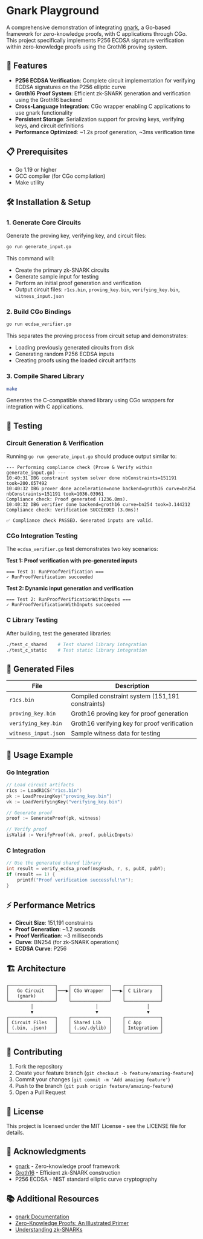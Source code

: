 # Gnark Playground

A comprehensive demonstration of integrating [gnark](https://github.com/ConsenSys/gnark), a Go-based framework for zero-knowledge proofs, with C applications through CGo. This project specifically implements P256 ECDSA signature verification within zero-knowledge proofs using the Groth16 proving system.

## 🚀 Features

- **P256 ECDSA Verification**: Complete circuit implementation for verifying ECDSA signatures on the P256 elliptic curve
- **Groth16 Proof System**: Efficient zk-SNARK generation and verification using the Groth16 backend
- **Cross-Language Integration**: CGo wrapper enabling C applications to use gnark functionality
- **Persistent Storage**: Serialization support for proving keys, verifying keys, and circuit definitions
- **Performance Optimized**: ~1.2s proof generation, ~3ms verification time

## 📋 Prerequisites

- Go 1.19 or higher
- GCC compiler (for CGo compilation)
- Make utility

## 🛠️ Installation & Setup

### 1. Generate Core Circuits

Generate the proving key, verifying key, and circuit files:

```bash
go run generate_input.go
```

This command will:
- Create the primary zk-SNARK circuits
- Generate sample input for testing
- Perform an initial proof generation and verification
- Output circuit files: `r1cs.bin`, `proving_key.bin`, `verifying_key.bin`, `witness_input.json`

### 2. Build CGo Bindings

```bash
go run ecdsa_verifier.go
```

This separates the proving process from circuit setup and demonstrates:
- Loading previously generated circuits from disk
- Generating random P256 ECDSA inputs
- Creating proofs using the loaded circuit artifacts

### 3. Compile Shared Library

```bash
make
```

Generates the C-compatible shared library using CGo wrappers for integration with C applications.

## 🧪 Testing

### Circuit Generation & Verification

Running `go run generate_input.go` should produce output similar to:

```
--- Performing compliance check (Prove & Verify within generate_input.go) ---
10:40:31 DBG constraint system solver done nbConstraints=151191 took=200.657492
10:40:32 DBG prover done acceleration=none backend=groth16 curve=bn254 nbConstraints=151191 took=1036.03961
Compliance check: Proof generated (1236.0ms).
10:40:32 DBG verifier done backend=groth16 curve=bn254 took=3.144212
Compliance check: Verification SUCCEEDED (3.0ms)!

✅ Compliance check PASSED. Generated inputs are valid.
```

### CGo Integration Testing

The `ecdsa_verifier.go` test demonstrates two key scenarios:

**Test 1: Proof verification with pre-generated inputs**
```
=== Test 1: RunProofVerification ===
✓ RunProofVerification succeeded
```

**Test 2: Dynamic input generation and verification**
```
=== Test 2: RunProofVerificationWithInputs ===
✓ RunProofVerificationWithInputs succeeded
```

### C Library Testing

After building, test the generated libraries:

```bash
./test_c_shared    # Test shared library integration
./test_c_static    # Test static library integration
```

## 📁 Generated Files

| File | Description |
|------|-------------|
| `r1cs.bin` | Compiled constraint system (151,191 constraints) |
| `proving_key.bin` | Groth16 proving key for proof generation |
| `verifying_key.bin` | Groth16 verifying key for proof verification |
| `witness_input.json` | Sample witness data for testing |

## 🔧 Usage Example

### Go Integration

```go
// Load circuit artifacts
r1cs := LoadR1CS("r1cs.bin")
pk := LoadProvingKey("proving_key.bin")
vk := LoadVerifyingKey("verifying_key.bin")

// Generate proof
proof := GenerateProof(pk, witness)

// Verify proof
isValid := VerifyProof(vk, proof, publicInputs)
```

### C Integration

```c
// Use the generated shared library
int result = verify_ecdsa_proof(msgHash, r, s, pubX, pubY);
if (result == 1) {
    printf("Proof verification successful!\n");
}
```

## ⚡ Performance Metrics

- **Circuit Size**: 151,191 constraints
- **Proof Generation**: ~1.2 seconds
- **Proof Verification**: ~3 milliseconds
- **Curve**: BN254 (for zk-SNARK operations)
- **ECDSA Curve**: P256

## 🏗️ Architecture

```
┌─────────────────┐    ┌──────────────┐    ┌─────────────┐
│   Go Circuit    │───▶│ CGo Wrapper  │───▶│ C Library   │
│   (gnark)       │    │              │    │             │
└─────────────────┘    └──────────────┘    └─────────────┘
         │                       │                  │
         ▼                       ▼                  ▼
┌─────────────────┐    ┌──────────────┐    ┌─────────────┐
│ Circuit Files   │    │ Shared Lib   │    │ C App       │
│ (.bin, .json)   │    │ (.so/.dylib) │    │ Integration │
└─────────────────┘    └──────────────┘    └─────────────┘
```

## 🤝 Contributing

1. Fork the repository
2. Create your feature branch (`git checkout -b feature/amazing-feature`)
3. Commit your changes (`git commit -m 'Add amazing feature'`)
4. Push to the branch (`git push origin feature/amazing-feature`)
5. Open a Pull Request

## 📝 License

This project is licensed under the MIT License - see the LICENSE file for details.

## 🙏 Acknowledgments

- [gnark](https://github.com/ConsenSys/gnark) - Zero-knowledge proof framework
- [Groth16](https://eprint.iacr.org/2016/260.pdf) - Efficient zk-SNARK construction
- P256 ECDSA - NIST standard elliptic curve cryptography

## 📚 Additional Resources

- [gnark Documentation](https://docs.gnark.consensys.net/)
- [Zero-Knowledge Proofs: An Illustrated Primer](https://blog.cryptographyengineering.com/2014/11/27/zero-knowledge-proofs-illustrated-primer/)
- [Understanding zk-SNARKs](https://blog.ethereum.org/2016/12/05/zksnarks-in-a-nutshell/)